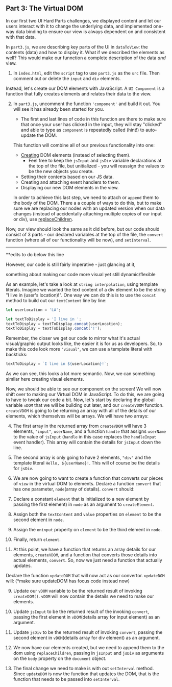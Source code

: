 ## Part 3: The Virtual DOM

In our first two UI Hard Parts challenges, we displayed content and let our users interact with it to change the underlying data, and implemented one-way data binding to ensure our view is always dependent on and consistent with that data.

In `part3.js`, we are describing key parts of the UI in `dataToView`: the contents (data) and how to display it. What if we described the elements as well? This would make our funnction a complete description of the data _and_ view.

1. In `index.html`, edit the `script` tag to use `part3.js` as the `src` file. Then comment out or delete the `input` and `div` elements.

Instead, let's create our DOM elements with JavaScript. A `UI Component` is a function that fully creates elements and relates their data to the view.

2. In `part3.js`, uncomment the function `'component'` and build it out. You will see it has already been started for you.

   - The first and last lines of code in this function are there to make sure that once your user has clicked in the input, they will stay "clicked" and able to type as `component` is repeatedly called (hint!) to auto-update the DOM.

   This function will combine all of our previous functionality into one:

   - [Creating](https://developer.mozilla.org/en-US/docs/Web/API/Document/createElement) DOM elements (instead of selecting them).
     - Feel free to keep the `jsInput` and `jsDiv` variable declarations at the top of the file, but unitialized - you will reassign the values to be the new objects you create.
   - Setting their contents based on our JS data.
   - Creating and attaching event handlers to them.
   - Displaying our new DOM elements in the view.

   In order to achieve this last step, we need to attach or `append` them to the body of the DOM. There a a couple of ways to do this, but to make sure we are replacing our nodes with an updated version when our data changes (instead of accidentally attaching multiple copies of our input or div), use [replaceChildren](https://developer.mozilla.org/en-US/docs/Web/API/Document/replaceChildren).

Now, our view should look the same as it did before, but our code should consist of 3 parts - our declared variables at the top of the file, the `convert` function (where all of our functionality will be now), and `setInterval`.

---

\*\*edits to do below this line

However, our code is still fairly imperative - just glancing at it,

something about making our code more visual yet still dynamic/flexible

As an example, let's take a look at `string interpolation`, using template literals. Imagine we wanted the text content of a div element to be the string "I live in (user's location)!". One way we can do this is to use the `concat` method to build out our `textContent` line by line:

```javascript
let userLocation = 'LA';

let textToDisplay = 'I live in ';
textToDisplay = textToDisplay.concat(userLocation);
textToDisplay = textToDisplay.concat('!');
```

Remember, the closer we get our code to mirror what it's actual visual/graphic output looks like, the easier it is for us as developers. So, to make this code look more `"visual"`, we can use a template literal with backticks:

```javascript
textToDisplay = `I live in ${userLocation}!`;
```

As we can see, this looks a lot more semantic. Now, we can something similar here creating visual elements.

Now, we should be able to see our component on the screen! We will now shift over to making our Virtual DOM in JavaScript. To do this, we are going to have to tweak our code a bit. Now, let's start by declaring the global variable `vDOM` that we will be building out later, and our `createVDOM` function. `createVDOM` is going to be returning an array with all of the details of our elements, which themselves will be arrays. We will have two arrays:

4. The first array in the returned array from `createVDOM` will have 3 elements, `"input"`, `userName`, and a function `handle` that assigns `userName` to the value of `jsInput` (`handle` in this case replaces the `handleInput` event handler). This array will contain the details for `jsInput` down the line.

5. The second array is only going to have 2 elements, `"div"` and the template literal `Hello, ${userName}!`. This will of course be the details for `jsDiv`.

6. We are now going to want to create a function that converts our pieces of `view` in the virtual DOM to elements. Declare a function `convert` that has one parameter, `node`(array of details). `convert` should:

7. Declare a constant `element` that is initialized to a new element by passing the first element) in `node` as an argument to `createElement`.

8. Assign both the `textContent` and `value` properties on `element` to be the second element in `node`.

9. Assign the `oninput` property on `element` to be the third element in `node`.

10. Finally, return `element`.

11. At this point, we have a function that returns an array details for our elements, `createVDOM`, and a function that converts those details into actual elements, `convert`. So, now we just need a function that actually updates.

Declare the function `updateDOM` that will now act as our convertor. `updateDOM` will: (\*make sure updateDOM has focus code instead now)

9. Update our `vDOM` variable to be the returned result of invoking `createDOM()`. `vDOM` will now contain the details we need to make our elements.

10. Update `jsInput` to be the returned result of the invoking `convert`, passing the first element in `vDOM`(details array for input element) as an argument.

11. Update `jsDiv` to be the returned result of invoking `convert`, passing the second element in `vDOM`(details array for div element) as an argument.

12. We now have our elements created, but we need to append them to the dom using `replaceChildren`, passing in `jsInput` and `jsDiv` as arguments on the `body` property on the `document` object.

13. The final change we need to make is with out `setInterval` method. Since `updateDOM` is now the function that updates the DOM, that is the function that needs to be passed into `setInterval`.
